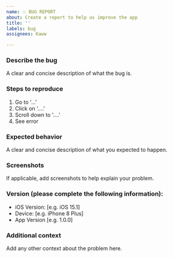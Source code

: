 ```yaml
---
name: 💥 BUG REPORT
about: Create a report to help us improve the app
title: ''
labels: bug
assignees: Kaww

---
```


### Describe the bug
A clear and concise description of what the bug is.

### Steps to reproduce
1. Go to '...'
2. Click on '....'
3. Scroll down to '....'
4. See error

### Expected behavior
A clear and concise description of what you expected to happen.

### Screenshots
If applicable, add screenshots to help explain your problem.

### Version (please complete the following information):
 - iOS Version: [e.g. iOS 15.1]
 - Device: [e.g. iPhone 8 Plus]
 - App Version [e.g. 1.0.0]

### Additional context
Add any other context about the problem here.
